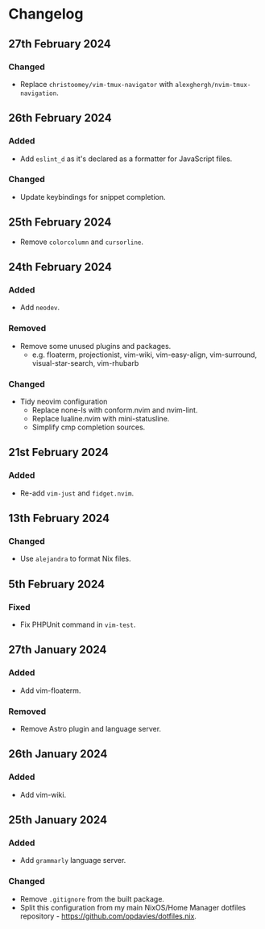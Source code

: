 # Changelog

## 27th February 2024

### Changed

* Replace `christoomey/vim-tmux-navigator` with `alexghergh/nvim-tmux-navigation`.

## 26th February 2024

### Added

* Add `eslint_d` as it's declared as a formatter for JavaScript files.

### Changed

* Update keybindings for snippet completion.

## 25th February 2024

* Remove `colorcolumn` and `cursorline`.

## 24th February 2024

### Added

* Add `neodev`.

### Removed

* Remove some unused plugins and packages.
  * e.g. floaterm, projectionist, vim-wiki, vim-easy-align,
    vim-surround, visual-star-search, vim-rhubarb

### Changed

* Tidy neovim configuration
  * Replace none-ls with conform.nvim and nvim-lint.
  * Replace lualine.nvim with mini-statusline.
  * Simplify cmp completion sources.

## 21st February 2024

### Added

* Re-add `vim-just` and `fidget.nvim`.

## 13th February 2024

### Changed

* Use `alejandra` to format Nix files.

## 5th February 2024

### Fixed

* Fix PHPUnit command in `vim-test`.

## 27th January 2024

### Added

* Add vim-floaterm.

### Removed

* Remove Astro plugin and language server.

## 26th January 2024

### Added

* Add vim-wiki.

## 25th January 2024

### Added

* Add `grammarly` language server.

### Changed

* Remove `.gitignore` from the built package.
* Split this configuration from my main NixOS/Home Manager dotfiles repository - <https://github.com/opdavies/dotfiles.nix>.
